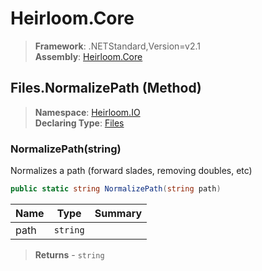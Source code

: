# Heirloom.Core

> **Framework**: .NETStandard,Version=v2.1  
> **Assembly**: [Heirloom.Core][0]

## Files.NormalizePath (Method)

> **Namespace**: [Heirloom.IO][0]  
> **Declaring Type**: [Files][1]

### NormalizePath(string)

Normalizes a path (forward slades, removing doubles, etc)

```cs
public static string NormalizePath(string path)
```

| Name | Type     | Summary |
|------|----------|---------|
| path | `string` |         |

> **Returns** - `string`

[0]: ../../../Heirloom.Core.md
[1]: ../Files.md
